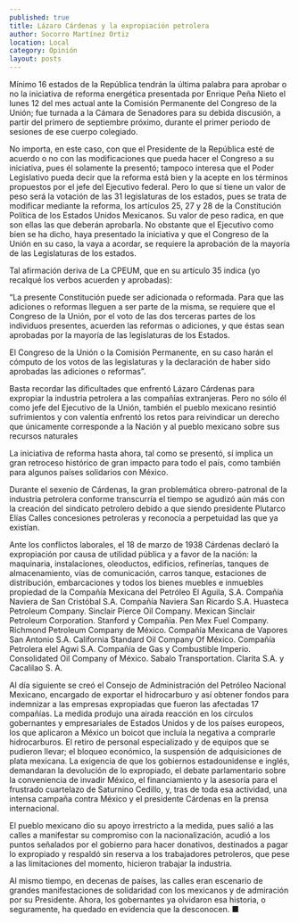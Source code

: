 ```yaml
---
published: true
title: Lázaro Cárdenas y la expropiación petrolera
author: Socorro Martínez Ortiz
location: Local
category: Opinión
layout: posts
---
```


Mínimo 16 estados de la República tendrán la última palabra para aprobar o no la   iniciativa de reforma energética presentada por Enrique Peña Nieto el lunes 12 del mes actual ante la Comisión Permanente del Congreso de la Unión; fue turnada a la Cámara de Senadores para su debida discusión, a partir del primero de septiembre próximo, durante el primer periodo de sesiones de ese cuerpo colegiado.

No importa, en este caso, con que el Presidente de la República esté de acuerdo o no con las modificaciones que pueda hacer el Congreso a su iniciativa, pues él solamente la presentó; tampoco interesa que el Poder Legislativo pueda decir que la reforma está bien y la acepte en los términos propuestos por el jefe del Ejecutivo federal. Pero lo que sí tiene un valor de peso será la votación de las 31 legislaturas de los estados, pues se trata de modificar mediante la reforma, los artículos 25, 27 y 28 de la Constitución Política de los Estados Unidos Mexicanos. Su valor de peso radica, en que son ellas las que deberán aprobarla. No obstante que el Ejecutivo como bien se ha dicho, haya presentado la iniciativa y que el Congreso de la Unión en su caso, la vaya a acordar, se requiere la aprobación de la mayoría de las Legislaturas de los estados.

Tal afirmación deriva de La CPEUM,  que en su artículo 35 indica (yo recalqué los verbos acuerden y aprobadas):

“La presente Constitución puede ser adicionada o reformada. Para que las adiciones o reformas lleguen a ser parte de la misma, se requiere que el Congreso de la Unión, por el voto de las dos terceras partes de los individuos presentes, acuerden las reformas o adiciones, y que éstas sean aprobadas por la mayoría de las legislaturas de los Estados.  

El Congreso de la Unión o la Comisión Permanente, en su caso harán el cómputo de los votos de las legislaturas y la declaración de haber sido aprobadas las adiciones o reformas”.

Basta recordar las dificultades que enfrentó Lázaro Cárdenas para expropiar la industria petrolera a las compañías extranjeras. Pero no sólo él como jefe del Ejecutivo de la Unión, también el pueblo mexicano resintió sufrimientos y con valentía enfrentó los retos para reivindicar un derecho que únicamente corresponde a la Nación y al pueblo mexicano sobre sus recursos naturales

La iniciativa de reforma hasta ahora, tal como se presentó, sí implica un gran retroceso histórico de gran impacto para todo el país, como también para algunos países solidarios con México.

Durante el sexenio de Cárdenas, la gran problemática obrero-patronal de la industria petrolera conforme transcurría el tiempo se agudizó aún más con la creación del sindicato petrolero debido a que siendo presidente Plutarco Elías Calles concesiones petroleras y reconocía a perpetuidad las que ya existían.

Ante los conflictos laborales, el 18 de marzo de 1938 Cárdenas declaró la expropiación por causa de utilidad pública  y a favor de la nación: la maquinaria, instalaciones, oleoductos, edificios, refinerías, tanques de almacenamiento, vías de comunicación, carros tanque, estaciones de distribución, embarcaciones y todos los bienes muebles e inmuebles propiedad de la Compañía Mexicana del Petróleo El Aguila, S.A. Compañía Naviera de San Cristóbal S.A. Compañía Naviera San Ricardo S.A. Huasteca Petroleum Company. Sinclair Pierce Oil Company. Mexican Sinclair Petroleum Corporation. Stanford y Compañía. Pen Mex Fuel Company. Richmond Petroleum Company de México. Compañía Mexicana de Vapores San Antonio S.A. California Standard Oil Company Of México. Compañía Petrolera elel Agwi S.A. Compañía de Gas y Combustible Imperio. Consolidated Oil Company of México. Sabalo Transportation. Clarita S.A. y Cacalilao S. A.

Al día siguiente se creó el Consejo de Administración del Petróleo Nacional Mexicano, encargado de exportar el hidrocarburo y así obtener fondos para indemnizar a las empresas expropiadas que fueron las afectadas 17 compañías. La medida produjo una airada reacción en los círculos gobernantes y empresariales de Estados Unidos y de los países europeos, los que aplicaron a México un boicot que incluía la negativa a comprarle hidrocarburos. El retiro de personal especializado y de equipos que se pudieron llevar; el bloqueo económico, la suspensión de adquisiciones de plata mexicana. La exigencia de que los gobiernos estadounidense e inglés, demandaran la devolución  de lo expropiado, el debate parlamentario sobre la conveniencia de invadir México, el financiamiento y la asesoría para el frustrado cuartelazo de Saturnino Cedillo, y, tras de toda esa actividad, una intensa campaña contra México y el presidente Cárdenas en la prensa internacional. 

El pueblo mexicano dio su apoyo irrestricto a la medida, pues salió a las calles a manifestar su compromiso con la nacionalización, acudió a los puntos señalados por el gobierno para hacer donativos,  destinados a pagar lo expropiado y respaldó sin reserva a los trabajadores petroleros, que pese a las limitaciones del momento, hicieron trabajar la industria. 

Al mismo tiempo, en decenas de países, las calles eran escenario de grandes manifestaciones de solidaridad con los mexicanos y de admiración por su Presidente.
Ahora, los gobernantes ya olvidaron esa historia, o seguramente, ha quedado en evidencia que la desconocen.  ■
